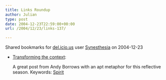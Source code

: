 ```yaml
---
title: Links Roundup
author: Julian
type: post
date: 2004-12-23T22:59:00+00:00
url: /2004/12/23/links-137/

---
```

Shared bookmarks for [del.icio.us][1] user  [Synesthesia][2] on 2004-12-23

  * [Transforming the context][3]:
  
    A great post from Andy Borrows with an apt metaphor for this reflective season. Keywords: [Spirit][4]

 [1]: https://del.icio.us/
 [2]: https://del.icio.us/synesthesia
 [3]: https://olderandgrowing.blogspot.com/2004/12/transforming-context.html "https://olderandgrowing.blogspot.com/2004/12/transforming-context.html"
 [4]: https://del.icio.us/synesthesia/Spirit